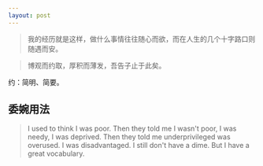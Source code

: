 ```yaml
---
layout: post
---
```


> 我的经历就是这样，做什么事情往往随心而欲，而在人生的几个十字路口则随遇而安。

> 博观而约取，厚积而薄发，吾告子止于此矣。

约：简明、简要。

## 委婉用法

> I used to think I was poor. Then they told me I wasn't poor, I was needy, I was deprived. Then they told me underprivileged was overused. I was disadvantaged. I still don't have a dime. But I have a great vocabulary.
